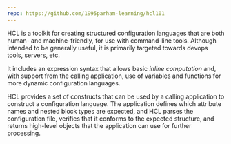 ```yaml
---
repo: https://github.com/1995parham-learning/hcl101
---
```


HCL is a toolkit for creating structured configuration languages that are both human- and machine-friendly, for use with command-line tools. Although intended to be generally useful, it is primarily targeted towards devops tools, servers, etc.

It includes an expression syntax that allows basic _inline computation_ and, with support from the calling application, use of variables and functions for more dynamic configuration languages.

HCL provides a set of constructs that can be used by a calling application to construct a configuration language. The application defines which attribute names and nested block types are expected, and HCL parses the configuration file, verifies that it conforms to the expected structure, and returns high-level objects that the application can use for further processing.